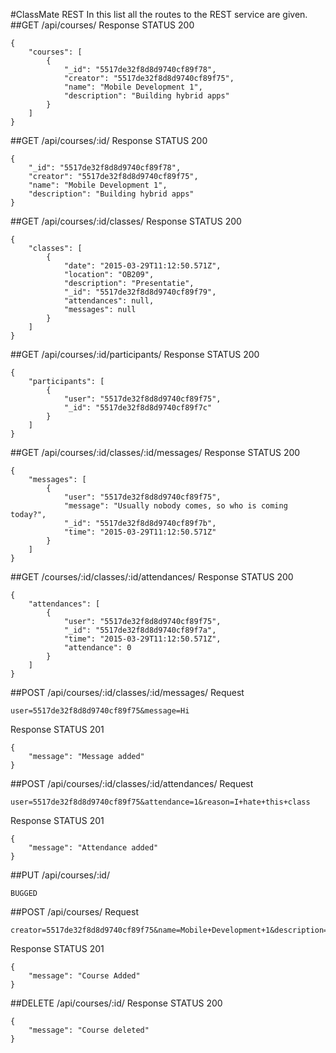 #ClassMate REST
In this list all the routes to the REST service are given.
##GET /api/courses/
Response STATUS 200
```
{
    "courses": [
        {
            "_id": "5517de32f8d8d9740cf89f78",
            "creator": "5517de32f8d8d9740cf89f75",
            "name": "Mobile Development 1",
            "description": "Building hybrid apps"
        }
    ]
}
```
##GET /api/courses/:id/
Response STATUS 200
```
{
    "_id": "5517de32f8d8d9740cf89f78",
    "creator": "5517de32f8d8d9740cf89f75",
    "name": "Mobile Development 1",
    "description": "Building hybrid apps"
}
```
##GET /api/courses/:id/classes/
Response STATUS 200
```
{
    "classes": [
        {
            "date": "2015-03-29T11:12:50.571Z",
            "location": "OB209",
            "description": "Presentatie",
            "_id": "5517de32f8d8d9740cf89f79",
            "attendances": null,
            "messages": null
        }
    ]
}
```
##GET /api/courses/:id/participants/
Response STATUS 200
```
{
    "participants": [
        {
            "user": "5517de32f8d8d9740cf89f75",
            "_id": "5517de32f8d8d9740cf89f7c"
        }
    ]
}
```
##GET /api/courses/:id/classes/:id/messages/
Response STATUS 200
```
{
    "messages": [
        {
            "user": "5517de32f8d8d9740cf89f75",
            "message": "Usually nobody comes, so who is coming today?",
            "_id": "5517de32f8d8d9740cf89f7b",
            "time": "2015-03-29T11:12:50.571Z"
        }
    ]
}
```
##GET /courses/:id/classes/:id/attendances/
Response STATUS 200
```
{
    "attendances": [
        {
            "user": "5517de32f8d8d9740cf89f75",
            "_id": "5517de32f8d8d9740cf89f7a",
            "time": "2015-03-29T11:12:50.571Z",
            "attendance": 0
        }
    ]
}
```
##POST /api/courses/:id/classes/:id/messages/
Request
```
user=5517de32f8d8d9740cf89f75&message=Hi
```
Response STATUS 201
```
{
    "message": "Message added"
}
```
##POST /api/courses/:id/classes/:id/attendances/
Request
```
user=5517de32f8d8d9740cf89f75&attendance=1&reason=I+hate+this+class
```
Response STATUS 201
```
{
    "message": "Attendance added"
}
```
##PUT /api/courses/:id/
```
BUGGED
```
##POST /api/courses/
Request
```
creator=5517de32f8d8d9740cf89f75&name=Mobile+Development+1&description=Hybrid
```
Response STATUS 201
```
{
    "message": "Course Added"
}
```
##DELETE /api/courses/:id/
Response STATUS 200
```
{
    "message": "Course deleted"
}
```
